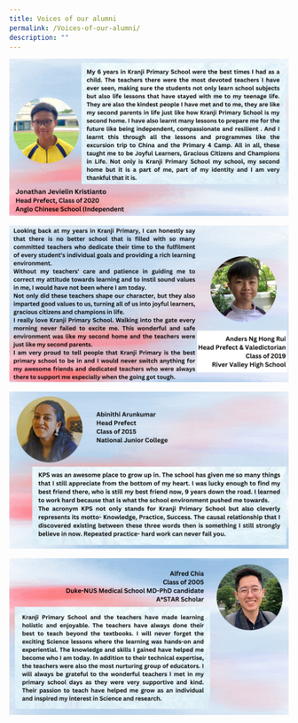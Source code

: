 ```yaml
---
title: Voices of our alumni
permalink: /Voices-of-our-alumni/
description: ""
---
```

![](/images/Voices%20of%20Our%20Alumni/Jonathan.png)

![](/images/Voices%20of%20Our%20Alumni/Ander.png)

![](/images/Voices%20of%20Our%20Alumni/Abinithi.png)

![](/images/Voices%20of%20Our%20Alumni/Alfred.png)